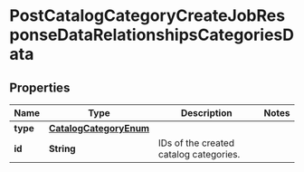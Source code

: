 # PostCatalogCategoryCreateJobResponseDataRelationshipsCategoriesData

## Properties
Name | Type | Description | Notes
------------ | ------------- | ------------- | -------------
**type** | [**CatalogCategoryEnum**](CatalogCategoryEnum.md) |  | 
**id** | **String** | IDs of the created catalog categories. | 
